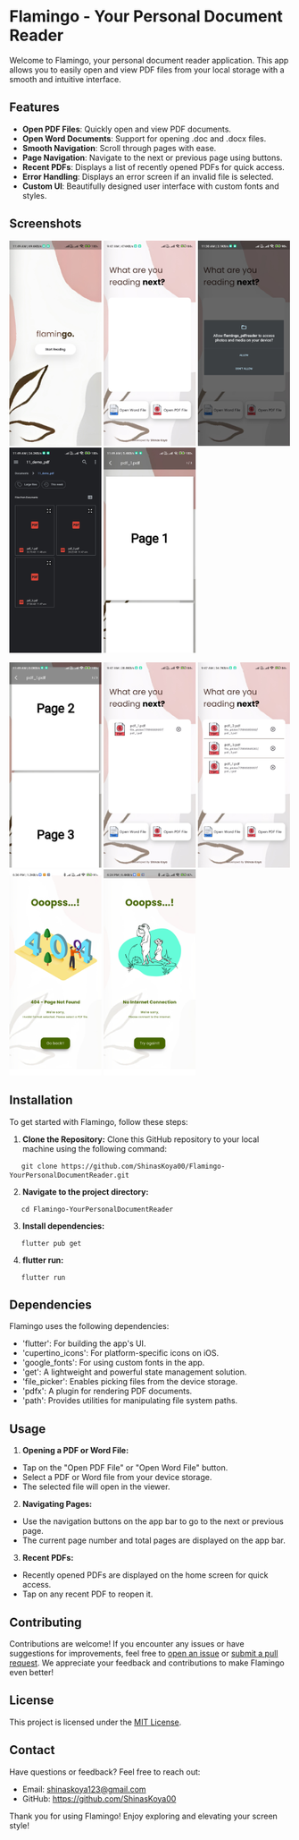 # Flamingo - Your Personal Document Reader

Welcome to Flamingo, your personal document reader application. This app allows you to easily open
and view PDF files from your local storage with a smooth and intuitive interface.

## Features

- **Open PDF Files**: Quickly open and view PDF documents.
- **Open Word Documents**: Support for opening .doc and .docx files.
- **Smooth Navigation**: Scroll through pages with ease.
- **Page Navigation**: Navigate to the next or previous page using buttons.
- **Recent PDFs**: Displays a list of recently opened PDFs for quick access.
- **Error Handling**: Displays an error screen if an invalid file is selected.
- **Custom UI**: Beautifully designed user interface with custom fonts and styles.

## Screenshots

  <img src="https://github.com/ShinasKoya00/Flamingo-YourPersonalDocumentReader/blob/master/assets/application_snapshots/onboarding_page.jpg" width="165" /> <img src="https://github.com/ShinasKoya00/Flamingo-YourPersonalDocumentReader/blob/master/assets/application_snapshots/homepage.jpg" width="165" /> <img src="https://github.com/ShinasKoya00/Flamingo-YourPersonalDocumentReader/blob/master/assets/application_snapshots/permission.jpg" width="165" /> <img src="https://github.com/ShinasKoya00/Flamingo-YourPersonalDocumentReader/blob/master/assets/application_snapshots/pdf_selection.jpg" width="165" /> <img src="https://github.com/ShinasKoya00/Flamingo-YourPersonalDocumentReader/blob/master/assets/application_snapshots/pdf_view_1.jpg" width="165" />

  <img src="https://github.com/ShinasKoya00/Flamingo-YourPersonalDocumentReader/blob/master/assets/application_snapshots/pdf_view_2.jpg" width="165" /> <img src="https://github.com/ShinasKoya00/Flamingo-YourPersonalDocumentReader/blob/master/assets/application_snapshots/homepage_recent_1.jpg" width="165" /> <img src="https://github.com/ShinasKoya00/Flamingo-YourPersonalDocumentReader/blob/master/assets/application_snapshots/homepage_recent_2.jpg" width="165" /> <img src="https://github.com/ShinasKoya00/Flamingo-YourPersonalDocumentReader/blob/master/assets/application_snapshots/page_not_found.jpg" width="165" /> <img src="https://github.com/ShinasKoya00/Flamingo-YourPersonalDocumentReader/blob/master/assets/application_snapshots/no_internet.jpg" width="165" />


## Installation

To get started with Flamingo, follow these steps:

1. **Clone the Repository:** Clone this GitHub repository to your local machine using the following
   command:

```
   git clone https://github.com/ShinasKoya00/Flamingo-YourPersonalDocumentReader.git
```

2. **Navigate to the project directory:**

```
   cd Flamingo-YourPersonalDocumentReader
```

3. **Install dependencies:** 

```
   flutter pub get
```

4. **flutter run:**

```
   flutter run
```

## Dependencies

Flamingo uses the following dependencies:

- 'flutter': For building the app's UI.
- 'cupertino_icons': For platform-specific icons on iOS.
- 'google_fonts': For using custom fonts in the app.
- 'get': A lightweight and powerful state management solution.
- 'file_picker': Enables picking files from the device storage.
- 'pdfx': A plugin for rendering PDF documents.
- 'path': Provides utilities for manipulating file system paths.


## Usage

1. **Opening a PDF or Word File:**

- Tap on the "Open PDF File" or "Open Word File" button.
- Select a PDF or Word file from your device storage.
- The selected file will open in the viewer.

2. **Navigating Pages:**

- Use the navigation buttons on the app bar to go to the next or previous page.
- The current page number and total pages are displayed on the app bar.

3. **Recent PDFs:**

- Recently opened PDFs are displayed on the home screen for quick access.
- Tap on any recent PDF to reopen it.

## Contributing

Contributions are welcome! If you encounter any issues or have suggestions for improvements, feel
free to [open an issue](https://github.com/your-username/flamingo/issues)
or [submit a pull request](https://github.com/your-username/flamingo/pulls). We appreciate your
feedback and contributions to make Flamingo even better!

## License

This project is licensed under the [MIT License](LICENSE).

## Contact

Have questions or feedback? Feel free to reach out:

- Email: shinaskoya123@gmail.com
- GitHub: https://github.com/ShinasKoya00

Thank you for using Flamingo! Enjoy exploring and elevating your screen style!
